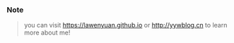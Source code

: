 ### Note
>    you can visit https://lawenyuan.github.io or http://yywblog.cn to learn more about me!
